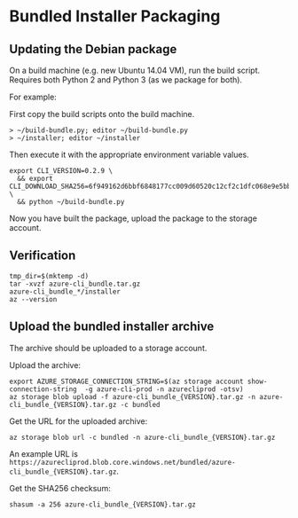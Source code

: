 Bundled Installer Packaging
===========================


Updating the Debian package
---------------------------

On a build machine (e.g. new Ubuntu 14.04 VM), run the build script.
Requires both Python 2 and Python 3 (as we package for both).

For example:

First copy the build scripts onto the build machine.
```
> ~/build-bundle.py; editor ~/build-bundle.py
> ~/installer; editor ~/installer
```

Then execute it with the appropriate environment variable values.
```
export CLI_VERSION=0.2.9 \
  && export CLI_DOWNLOAD_SHA256=6f949162d6bbf6848177cc009d60520c12cf2c1dfc068e9e5bbeac0ff6e55e4f \
  && python ~/build-bundle.py
```

Now you have built the package, upload the package to the storage account.


Verification
------------

```
tmp_dir=$(mktemp -d)
tar -xvzf azure-cli_bundle.tar.gz
azure-cli_bundle_*/installer
az --version
```

Upload the bundled installer archive
------------------------------------

The archive should be uploaded to a storage account.

Upload the archive:
```
export AZURE_STORAGE_CONNECTION_STRING=$(az storage account show-connection-string  -g azure-cli-prod -n azurecliprod -otsv)
az storage blob upload -f azure-cli_bundle_{VERSION}.tar.gz -n azure-cli_bundle_{VERSION}.tar.gz -c bundled
```

Get the URL for the uploaded archive:
```
az storage blob url -c bundled -n azure-cli_bundle_{VERSION}.tar.gz
```

An example URL is `https://azurecliprod.blob.core.windows.net/bundled/azure-cli_bundle_{VERSION}.tar.gz`.

Get the SHA256 checksum:
```
shasum -a 256 azure-cli_bundle_{VERSION}.tar.gz
```
